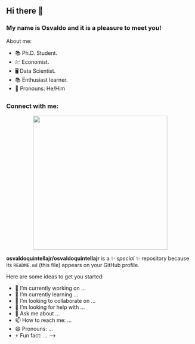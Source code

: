 ## Hi there 👋

### My name is Osvaldo and it is a pleasure to meet you! 

About me:
- 📚 Ph.D. Student.
- 💹 Economist. 
- 🖥️ Data Scientist.
- 📚 Enthusiast learner.
- 💬 Pronouns: He/Him

##

### Connect with me:
<div align="center">
  <a hrf="https://www.linkedin.com/in/osvaldo-martins-junior/" target="_blanck"><img src="https://github.com/osvaldoquintellajr/osvaldoquintellajr/assets/71340036/e1d0eae6-3d72-465b-8b7d-af98f98145b9" width="360px" target="_blanck"></a>
</div>



**osvaldoquintellajr/osvaldoquintellajr** is a ✨ _special_ ✨ repository because its `README.md` (this file) appears on your GitHub profile.

Here are some ideas to get you started:

- 🔭 I’m currently working on ...
- 🌱 I’m currently learning ...
- 👯 I’m looking to collaborate on ...
- 🤔 I’m looking for help with ...
- 💬 Ask me about ...
- 📫 How to reach me: ...
- 😄 Pronouns: ...
- ⚡ Fun fact: ...
-->
